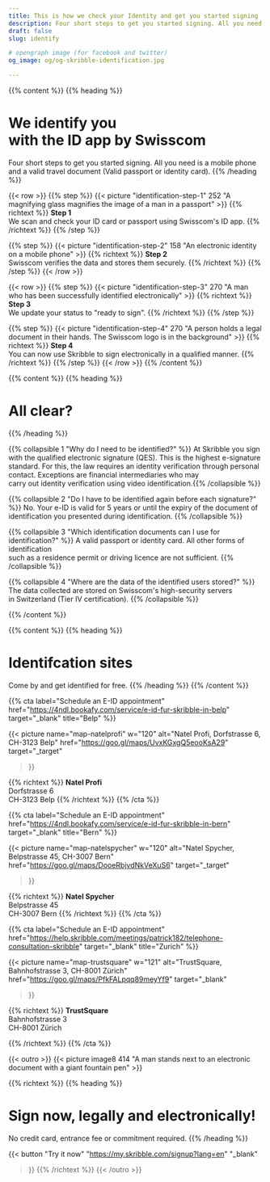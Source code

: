 ```yaml
---
title: This is how we check your Identity and get you started signing
description: Four short steps to get you started signing. All you need is a mobile phone and a valid travel document.
draft: false
slug: identify

# opengraph image (for facebook and twitter)
og_image: og/og-skribble-identification.jpg

---
```


{{% content %}}
{{% heading %}}
# We identify you <br class="hide-for-mobile">with the ID app by Swisscom
Four short steps to get you started signing. All you need is a mobile phone <br class="hide-for-mobile">and a valid travel document (Valid passport or identity card).
{{% /heading %}}

{{< row >}}
{{% step %}}
{{< picture "identification-step-1" 252 "A magnifying glass magnifies the image of a man in a passport" >}}
{{% richtext %}}
**Step 1**<br>
We scan and check your ID card or passport using Swisscom's ID app.
{{% /richtext %}}
{{% /step %}}

{{% step %}}
{{< picture "identification-step-2" 158 "An electronic identity on a mobile phone" >}}
{{% richtext %}}
**Step 2**<br>
Swisscom verifies the data and stores them securely.
{{% /richtext %}}
{{% /step %}}
{{< /row >}}

{{< row >}}
{{% step %}}
{{< picture "identification-step-3" 270 "A man who has been successfully identified electronically" >}}
{{% richtext %}}
**Step 3**<br>
We update your status to "ready to sign".
{{% /richtext %}}
{{% /step %}}

{{% step %}}
{{< picture "identification-step-4" 270 "A person holds a legal document in their hands. The Swisscom logo is in the background" >}}
{{% richtext %}}
**Step 4**<br>
You can now use Skribble to sign electronically in a qualified manner.
{{% /richtext %}}
{{% /step %}}
{{< /row >}}
{{% /content %}}

[//]: # (--------------------------------------------------------------------------------------------------------------)


{{% content %}}
{{% heading %}}
# All clear?
{{% /heading %}}

{{% collapsible 1 "Why do I need to be identified?" %}}
At Skribble you sign with the qualified electronic signature (QES). This is the highest e-signature standard. For this, the law requires an identity verification through personal contact. Exceptions are financial intermediaries who may <br class="hide-for-mobile">carry out identity verification using video identification.{{% /collapsible %}}

{{% collapsible 2 "Do I have to be identified again before each signature?" %}}
No. Your e-ID is valid for 5 years or until the expiry of the document of identification you presented during identification.
{{% /collapsible %}}

{{% collapsible 3 "Which identification documents can I use for identification?" %}}
A valid passport or identity card. All other forms of identification <br class="hide-for-mobile">such as a residence permit or driving licence are not sufficient.
{{% /collapsible %}}

{{% collapsible 4 "Where are the data of the identified users stored?" %}}
The data collected are stored on Swisscom's high-security servers <br class="hide-for-mobile">in Switzerland (Tier IV certification).
{{% /collapsible %}}

{{% /content %}}

[//]: # (--------------------------------------------------------------------------------------------------------------)

{{% content %}}
{{% heading %}}
# Identifcation sites
Come by and get identified for free.
{{% /heading %}}
{{% /content %}}

{{% cta
  label="Schedule an E-ID appointment"
  href="https://4ndl.bookafy.com/service/e-id-fur-skribble-in-belp"
  target="_blank"
  title="Belp"
%}}

{{< picture
  name="map-natelprofi"
  w="120"
  alt="Natel Profi, Dorfstrasse 6, CH-3123 Belp"
  href="https://goo.gl/maps/UvxKGxgQ5eooKsA29"
  target="_target"
>}}

{{% richtext %}}
**Natel Profi**<br>
Dorfstrasse 6<br>
CH-3123 Belp
{{% /richtext %}}
{{% /cta %}}


{{% cta
  label="Schedule an E-ID appointment"
  href="https://4ndl.bookafy.com/service/e-id-fur-skribble-in-bern"
  target="_blank"
  title="Bern"
%}}

{{< picture
  name="map-natelspycher"
  w="120"
  alt="Natel Spycher, Belpstrasse 45, CH-3007 Bern"
  href="https://goo.gl/maps/DooeRbjvdNkVeXuS6"
  target="_target"
>}}

{{% richtext %}}
**Natel Spycher**<br>
Belpstrasse 45<br>
CH-3007 Bern
{{% /richtext %}}
{{% /cta %}}



{{% cta
  label="Schedule an E-ID appointment"
  href="https://help.skribble.com/meetings/patrick182/telephone-consultation-skribble"
  target="_blank"
  title="Zurich"
%}}

{{< picture
  name="map-trustsquare"
  w="121"
  alt="TrustSquare, Bahnhofstrasse 3, CH-8001 Zürich"
  href="https://goo.gl/maps/PfkFALpqq89meyYf9"
  target="_blank"
>}}

{{% richtext %}}
**TrustSquare**<br>
Bahnhofstrasse 3<br>
CH-8001 Zürich

{{% /richtext %}}
{{% /cta %}}

[//]: # (--------------------------------------------------------------------------------------------------------------)

{{< outro >}}
{{< picture image8 414 "A man stands next to an electronic document with a giant fountain pen" >}}

{{% richtext %}}
{{% heading %}}
# Sign now, legally and electronically!
No credit card, entrance fee or commitment required.
{{% /heading %}}

{{< button
  "Try it now"
  "https://my.skribble.com/signup?lang=en"
  "_blank"
>}}
{{% /richtext %}}
{{< /outro >}}
